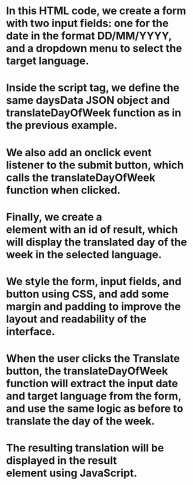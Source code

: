 # In this HTML code, we create a form with two input fields: one for the date in the format DD/MM/YYYY, and a dropdown menu to select the target language.


# Inside the script tag, we define the same daysData JSON object and translateDayOfWeek function as in the previous example.


# We also add an onclick event listener to the submit button, which calls the translateDayOfWeek function when clicked.


# Finally, we create a <div> element with an id of result, which will display the translated day of the week in the selected language.


# We style the form, input fields, and button using CSS, and add some margin and padding to improve the layout and readability of the interface.


# When the user clicks the Translate button, the translateDayOfWeek function will extract the input date and target language from the form, and use the same logic as before to translate the day of the week.


# The resulting translation will be displayed in the result <div> element using JavaScript.